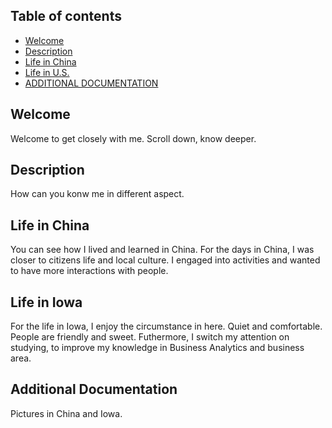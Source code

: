 ## Table of contents

- [Welcome](#Welcome)
- [Description](#Description)
- [Life in China](#Life-in-China)
- [Life in U.S.](#Life-in-U.S.)
- [ADDITIONAL DOCUMENTATION](#additional-documentation)

## Welcome

Welcome to get closely with me. Scroll down, know deeper.

## Description

How can you konw me in different aspect.

## Life in China

You can see how I lived and learned in China. For the days in China, I was closer to citizens life and local culture. I engaged into activities and wanted to have more interactions with people. 


## Life in Iowa

For the life in Iowa, I enjoy the circumstance in here. Quiet and comfortable. People are friendly and sweet. Futhermore, I switch my attention on studying, to improve my knowledge in Business Analytics and business area. 


## Additional Documentation

Pictures in China and Iowa. 


